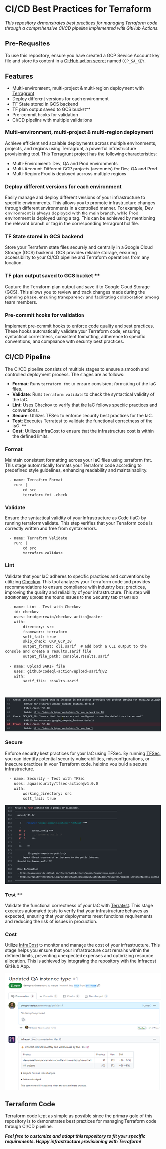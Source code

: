 # CI/CD Best Practices for Terraform

*This repository demonstrates best practices for managing Terraform code through a comprehensive CI/CD pipeline implemented with GitHub Actions.*


## Pre-Requsites
To use this repository, ensure you have created a GCP Service Account key file and store its content in a [GitHub action secret](https://docs.github.com/en/actions/security-guides/encrypted-secrets#creating-encrypted-secrets-for-a-repository) named `GCP_SA_KEY`.

## Features

* Multi-environment, multi-project & multi-region deployment with [Terragrunt](https://terragrunt.gruntwork.io/)
* Deploy different versions for each environment
* TF State stored in GCS backend 
* TF plan output saved to GCS bucket**
* Pre-commit hooks for validation
* CI/CD pipeline with multiple validations





### Multi-environment, multi-project & multi-region deployment
Achieve efficient and scalable deployments across multiple environments, projects, and regions using Terragrunt, a powerful infrastructure provisioning tool. This Terragrunt project has the following characteristics:
* Multi-Environment: Dev, QA and Prod environments
* Multi-Account: Different GCP projects (accounts) for Dev, QA and Prod
* Multi-Region: Prod is deployed accross multiple regions

### Deploy different versions for each environment
Easily manage and deploy different versions of your infrastructure to specific environments. This allows you to promote infrastructure changes through different environments in a controlled manner. For example, Dev environment is always deployed with the main branch, while Prod environment is deployed using a tag. This can be achieved by mentioning the relevant branch or tag in the corresponding terragrunt.hcl file.


###  TF State stored in GCS backend 
Store your Terraform state files securely and centrally in a Google Cloud Storage (GCS) backend. GCS provides reliable storage, ensuring accessibility to your CI/CD pipeline and Terraform operations from any location.

###  TF plan output saved to GCS bucket **
Capture the Terraform plan output and save it to Google Cloud Storage (GCS). This allows you to review and track changes made during the planning phase, ensuring transparency and facilitating collaboration among team members.

###  Pre-commit hooks for validation
Implement pre-commit hooks to enforce code quality and best practices. These hooks automatically validate your Terraform code, ensuring syntactical correctness, consistent formatting, adherence to specific conventions, and compliance with security best practices.



## CI/CD Pipeline
The CI/CD pipeline consists of multiple stages to ensure a smooth and controlled deployment process. The stages are as follows:

* **Format**: Runs `terraform fmt` to ensure consistent formatting of the IaC files.
* **Validate**: Runs `terraform validate` to check the syntactical validity of the IaC.
* **Lint**: Uses Checkov to verify that the IaC follows specific practices and conventions.
* **Secure**: Utilizes TFSec to enforce security best practices for the IaC.
* **Test**: Executes Terratest to validate the functional correctness of the IaC. **
* **Cost**: Utilizes InfraCost to ensure that the infrastructure cost is within the defined limits.


### Format
Maintain consistent formatting across your IaC files using terraform fmt. This stage automatically formats your Terraform code according to predefined style guidelines, enhancing readability and maintainability.

```
  - name: Terraform Format
    run: |
        cd src
        terraform fmt -check
```

### Validate
Ensure the syntactical validity of your Infrastructure as Code (IaC) by running terraform validate. This step verifies that your Terraform code is correctly written and free from syntax errors.


```
  - name: Terraform Validate
    run: |
        cd src
        terraform validate
```


### Lint
Validate that your IaC adheres to specific practices and conventions by utilizing [Checkov](https://www.checkov.io/). This tool analyzes your Terraform code and provides recommendations to ensure compliance with industry best practices, improving the quality and reliability of your infrastructure.
This step will additionally upload the found issues to the Security tab of GitHub

```
  - name: Lint - Test with Checkov
    id: checkov
    uses: bridgecrewio/checkov-action@master
    with:
        directory: src
        framework: terraform 
        soft_fail: true 
        skip_check: CKV_GCP_38 
        output_format: cli,sarif  # add both a CLI output to the console and create a results.sarif file
        output_file_path: console,results.sarif
    
  - name: Upload SARIF file
    uses: github/codeql-action/upload-sarif@v2
    with:
        sarif_file: results.sarif

    
```

![Checkov](./images/checkov.png)


### Secure
Enforce security best practices for your IaC using TFSec. By running [TFSec](https://github.com/aquasecurity/tfsec), you can identify potential security vulnerabilities, misconfigurations, or insecure practices in your Terraform code, helping you build a secure infrastructure.

```
  - name: Security - Test with TFSec
    uses: aquasecurity/tfsec-action@v1.0.0
    with:
        working_directory: src
        soft_fail: true 
```

![TFSec](./images/tfsec.png)

### Test **
Validate the functional correctness of your IaC with [Terratest](https://terratest.gruntwork.io/). This stage executes automated tests to verify that your infrastructure behaves as expected, ensuring that your deployments meet functional requirements and reducing the risk of issues in production. 


### Cost
Utilize [InfraCost](https://www.infracost.io/) to monitor and manage the cost of your infrastructure. This stage helps you ensure that your infrastructure cost remains within the defined limits, preventing unexpected expenses and optimizing resource allocation. This is achieved by integrating the repository with the Infracost GitHub App.

![InfraCost](./images/infracost.png)


## Terraform Code
Terraform code kept as simple as possible since the primary gole of this repository is to demonstrates best practices for managing Terraform code through CI/CD pipeline. 

***Feel free to customize and adapt this repository to fit your specific requirements. Happy infrastructure provisioning with Terraform!***




